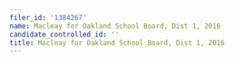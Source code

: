 ```yaml
---
filer_id: '1384267'
name: Macleay for Oakland School Board, Dist 1, 2016
candidate_controlled_id: ''
title: Macleay for Oakland School Board, Dist 1, 2016
---
```

